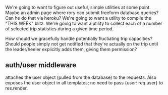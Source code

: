 We're going to want to figure out useful, simple utilities at some point.
Maybe an admin page where rory can submit freeform database queries?
Can he do that via heroku? 
We're going to want a utility to compile the "THIS WEEK" blitz. 
We're going to want a utility to collect each of a number of selected
trip statistics during a given time period. 

How should we gracefully handle potentially fluctiating trip capacities?
Should people simply not get notified that they're actually on the trip
until the leader/heeler explicitly adds them, giving them permission?


auth/user middleware
--------------------
attaches the user object (pulled from the database) to the requests. Also exposes the user object in all templates; no need to pass {user: req.user} to res.render.


 